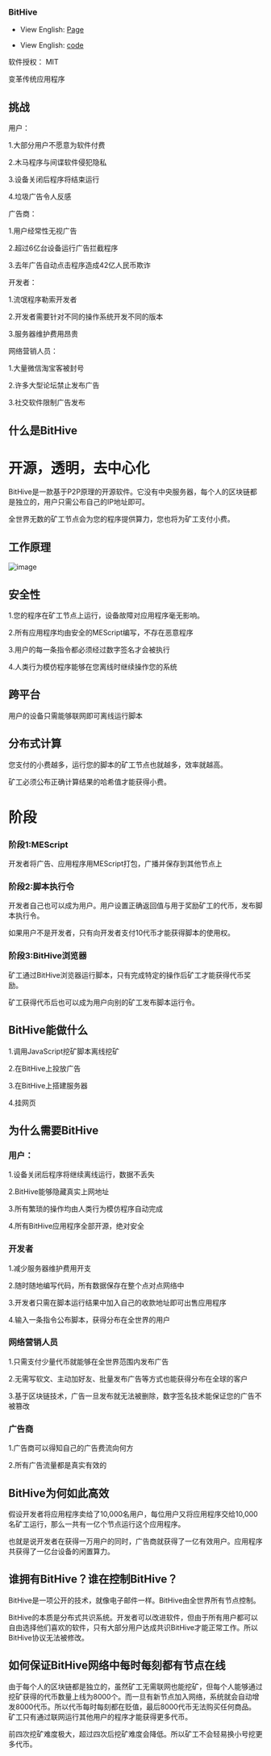 ### BitHive
* View English: [Page](https://hupiyingwu.github.io/doc/)

* View English: [code](https://github.com/hupiyingwu/hupiyingwu.github.io/tree/master/doc)

软件授权：  MIT

变革传统应用程序

## 挑战
用户：

1.大部分用户不愿意为软件付费

2.木马程序与间谍软件侵犯隐私

3.设备关闭后程序将结束运行

4.垃圾广告令人反感

广告商：

1.用户经常性无视广告

2.超过6亿台设备运行广告拦截程序

3.去年广告自动点击程序造成42亿人民币欺诈

开发者：

1.流氓程序勒索开发者

2.开发者需要针对不同的操作系统开发不同的版本

3.服务器维护费用昂贵

网络营销人员：

1.大量微信淘宝客被封号

2.许多大型论坛禁止发布广告

3.社交软件限制广告发布

## 什么是BitHive
# 开源，透明，去中心化

BitHive是一款基于P2P原理的开源软件。它没有中央服务器，每个人的区块链都是独立的，用户只需公布自己的IP地址即可。

全世界无数的矿工节点会为您的程序提供算力，您也将为矿工支付小费。

## 工作原理

![image](https://github.com/hupiyingwu/BitHive3/blob/master/image.jpg)

## 安全性

1.您的程序在矿工节点上运行，设备故障对应用程序毫无影响。

2.所有应用程序均由安全的MEScript编写，不存在恶意程序

3.用户的每一条指令都必须经过数字签名才会被执行

4.人类行为模仿程序能够在您离线时继续操作您的系统

## 跨平台

用户的设备只需能够联网即可离线运行脚本

## 分布式计算

您支付的小费越多，运行您的脚本的矿工节点也就越多，效率就越高。

矿工必须公布正确计算结果的哈希值才能获得小费。

# 阶段

### 阶段1:MEScript

开发者将广告、应用程序用MEScript打包，广播并保存到其他节点上

### 阶段2:脚本执行令

开发者自己也可以成为用户。用户设置正确返回值与用于奖励矿工的代币，发布脚本执行令。

如果用户不是开发者，只有向开发者支付10代币才能获得脚本的使用权。

### 阶段3:BitHive浏览器

矿工通过BitHive浏览器运行脚本，只有完成特定的操作后矿工才能获得代币奖励。

矿工获得代币后也可以成为用户向别的矿工发布脚本运行令。

## BitHive能做什么

1.调用JavaScript挖矿脚本离线挖矿

2.在BitHive上投放广告

3.在BitHive上搭建服务器

4.挂网页

## 为什么需要BitHive

### 用户：

1.设备关闭后程序将继续离线运行，数据不丢失

2.BitHive能够隐藏真实上网地址

3.所有繁琐的操作均由人类行为模仿程序自动完成

4.所有BitHive应用程序全部开源，绝对安全

### 开发者
1.减少服务器维护费用开支

2.随时随地编写代码，所有数据保存在整个点对点网络中

3.开发者只需在脚本运行结果中加入自己的收款地址即可出售应用程序

4.输入一条指令公布脚本，获得分布在全世界的用户

### 网络营销人员

1.只需支付少量代币就能够在全世界范围内发布广告

2.无需写软文、主动加好友、批量发布广告等方式也能获得分布在全球的客户

3.基于区块链技术，广告一旦发布就无法被删除，数字签名技术能保证您的广告不被篡改

### 广告商

1.广告商可以得知自己的广告费流向何方

2.所有广告流量都是真实有效的

## BitHive为何如此高效

假设开发者将应用程序卖给了10,000名用户，每位用户又将应用程序交给10,000名矿工运行，那么一共有一亿个节点运行这个应用程序。

也就是说开发者在获得一万用户的同时，广告商就获得了一亿有效用户。应用程序共获得了一亿台设备的闲置算力。

## 谁拥有BitHive？谁在控制BitHive？

BitHive是一项公开的技术，就像电子邮件一样。BitHive由全世界所有节点控制。

BitHive的本质是分布式共识系统。开发者可以改进软件，但由于所有用户都可以自由选择他们喜欢的软件，只有大部分用户达成共识BitHive才能正常工作。所以BitHive协议无法被修改。

## 如何保证BitHive网络中每时每刻都有节点在线

由于每个人的区块链都是独立的，虽然矿工无需联网也能挖矿，但每个人能够通过挖矿获得的代币数量上线为8000个。而一旦有新节点加入网络，系统就会自动增发8000代币。所以代币每时每刻都在贬值，最后8000代币无法购买任何商品。矿工只有通过联网运行其他用户的程序才能获得更多代币。

前四次挖矿难度极大，超过四次后挖矿难度会降低。所以矿工不会轻易换小号挖更多代币。
